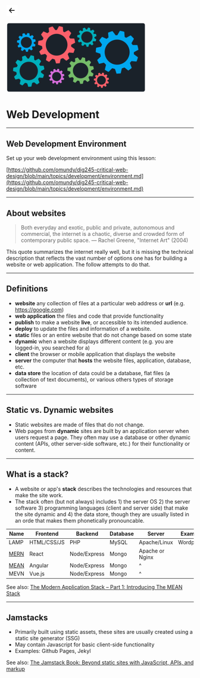 <!-- paginate: true -->

<a class="back-icon" href="../index.html"><img width="30" src="../assets/img/icons/arrow-left-short.svg"></a>

<img width="375" src="../assets/img/banner/banner-web-development.png">

# Web Development




---

## Web Development Environment

Set up your web development environment using this lesson:

[https://github.com/omundy/dig245-critical-web-design/blob/main/topics/development/environment.md](https://github.com/omundy/dig245-critical-web-design/blob/main/topics/development/environment.md)






---

## About websites

> Both everyday and exotic, public and private, autonomous and commercial, the internet is a chaotic, diverse and crowded form of contemporary public space. — Rachel Greene, "Internet Art" (2004)

This quote summarizes the internet really well, but it is missing the technical description that reflects the vast number of options one has for building a website or web application. The follow attempts to do that.




---

## Definitions

- **website** any collection of files at a particular web address or **url** (e.g. https://google.com)
- **web application** the files and code that provide functionality
- **publish** to make a website **live**, or accessible to its intended audience.
- **deploy** to update the files and information of a website.
- **static** files or an entire website that do not change based on some state
- **dynamic** when a website displays different content (e.g. you are logged-in, you searched for a)
- **client** the browser or mobile application that displays the website
- **server** the computer that **hosts** the website files, application, database, etc.
- **data store** the location of data could be a database, flat files (a collection of text documents), or various others types of storage software


---

## Static vs. Dynamic websites

- Static websites are made of files that do not change.
- Web pages from **dynamic** sites are built by an application server when users request a page. They often may use a database or other dynamic content (APIs, other server-side software, etc.) for their functionality or content.



---

## What is a stack?

- A website or app's **stack** describes the technologies and resources that make the site work.
- The stack often (but not always) includes 1) the server OS 2) the server software 3) programming languages (client and server side) that make the site dynamic and 4) the data store, though they are usually listed in an orde that makes them phonetically pronouncable.


Name | Frontend | Backend | Database | Server | Example
--- | --- | --- | --- | ---  | ---
LAMP | HTML/CSS/JS | PHP | MySQL | Apache/Linux | Wordpress
[MERN](https://www.mongodb.com/mern-stack) | React | Node/Express | Mongo | Apache or Nginx |
[MEAN](https://www.mongodb.com/mean-stack) | Angular | Node/Express | Mongo | ^ |
MEVN | Vue.js | Node/Express | Mongo | ^ |

See also: [The Modern Application Stack – Part 1: Introducing The MEAN Stack](https://www.mongodb.com/blog/post/the-modern-application-stack-part-1-introducing-the-mean-stack)

---

## Jamstacks

- Primarily built using static assets, these sites are usually created using a static site generator (SSG)
- May contain Javascript for basic client-side functionality
- Examples: Github Pages, Jekyl

See also: [The Jamstack Book: Beyond static sites with JavaScript, APIs, and markup](https://www.amazon.com/Jamstack-Book-Beyond-static-JavaScript/dp/1617298883/ref=sr_1_1?Adv-Srch-Books-Submit.x=0&Adv-Srch-Books-Submit.y=0&qid=1652828917&refinements=p_66%3A9781617298882&s=books&sr=1-1&unfiltered=1)
